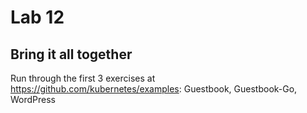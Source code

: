 # Lab 12

## Bring it all together

Run through the first 3 exercises at https://github.com/kubernetes/examples: Guestbook, Guestbook-Go, WordPress